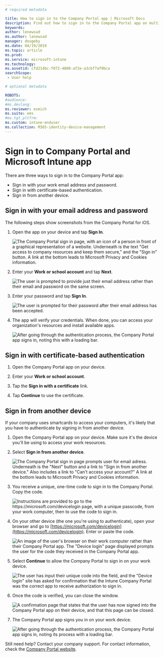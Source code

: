 ```yaml
---
# required metadata

title: How to sign in to the Company Portal app | Microsoft Docs
description: Find out how to sign in to the Company Portal app on multiple platforms.
keywords:
author: lenewsad
ms.author: lanewsad
manager: dougeby
ms.date: 04/19/2019
ms.topic: article
ms.prod:
ms.service: microsoft-intune
ms.technology:
ms.assetid: cfd214bc-f072-4808-af2e-a3cbf7af9bca
searchScope:
 - User help

# optional metadata

ROBOTS:  
#audience:
#ms.devlang:
ms.reviewer: esmich
ms.suite: ems
#ms.tgt_pltfrm:
ms.custom: intune-enduser
ms.collection: M365-identity-device-management
---
```


# Sign in to Company Portal and Microsoft Intune app <!--User Story 1132123-->

There are three ways to sign in to the Company Portal app:

* Sign in with your work email address and password.  
* Sign in with certificate-based authentication.  
* Sign in from another device.    


## Sign in with your email address and password
The following steps show screenshots from the Company Portal for iOS.  

1. Open the app on your device and tap **Sign In**.  

   ![The Company Portal sign in page, with an icon of a person in front of a graphical representation of a website. Underneath is the text "Get access to company resources and keep them secure," and the "Sign in" button. A link at the bottom leads to Microsoft Privacy and Cookies information.](/intune-user-help/media/cp_ios_aad_signin_after_1804_001.png)



2. Enter your **Work or school account** and tap **Next**.

   ![The user is prompted to provide just their email address rather than their email and password on the same screen.](/intune-user-help/media/cp_ios_aad_signin_after_1804_002.png)

3. Enter your password and tap **Sign In**.

   ![The user is prompted for their password after their email address has been accepted.](/intune-user-help/media/cp_ios_aad_signin_after_1804_003.png)

4. The app will verify your credentials. When done, you can access your organization's resources and install available apps.  

   ![After going through the authentication process, the Company Portal app signs in, noting this with a loading bar.](/intune-user-help/media/cp_ios_aad_signin_after_1804_004.png)

## Sign in with certificate-based authentication

1.	Open the Company Portal app on your device.  

2.	Enter your **Work or school account**.  

3.	Tap the **Sign in with a certificate** link.  

4.	Tap **Continue** to use the certificate.  

## Sign in from another device

If your company uses smartcards to access your computers, it's likely that you have to authenticate by signing in from another device.  

1. Open the Company Portal app on your device. Make sure it's the device you'll be using to access your work resources.       

1. Select **Sign in from another device**.  

   ![The Company Portal sign in page prompts user for email adress.  Underneath is the "Next" button and a link to "Sign in from another device." Also includes a link to "Can't access your account?" A link at the bottom leads to Microsoft Privacy and Cookies information.](/intune-user-help/media/cp_ios_aad_signin_after_1804_005.png)

2. You receive a unique, one-time code to sign in to the Company Portal. Copy the code.

   ![Instructions are provided to go to the https://microsoft.com/devicelogin page, with a unique passcode, from your work computer, then to use the code to sign in.](/intune-user-help/media/cp_ios_aad_signin_after_1804_006.png)

3. On your other device (the one you're using to authenticate), open your browser and go to [https://microsoft.com/devicelogin](https://microsoft.com/devicelogin). Enter or paste the code.  

   ![An image of the user's browser on their work computer rather than their Company Portal app. The "Device login" page displayed prompts the user for the code they received in the Company Portal app.](/intune/media/cp_ios_aad_signin_from_another_device_after_1704_004.png)

4. Select  __Continue__ to allow the Company Portal to sign in on your work device.   

   ![The user has input their unique code into the field, and the "Device login" site has asked for confirmation that the Intune Company Portal was the correct app to receive authorization to sign in.](/intune/media/cp_ios_aad_signin_from_another_device_after_1704_005.png)

5. Once the code is verified, you can close the window.  

   ![A confirmation page that states that the user has now signed into the Company Portal app on their device, and that this page can be closed.](/intune/media/cp_ios_aad_signin_from_another_device_after_1704_006.png)

6. The Company Portal app signs you in on your work device.  

   ![After going through the authentication process, the Company Portal app signs in, noting its process with a loading bar.](/intune-user-help/media/cp_ios_aad_signin_after_1804_007.png)

Still need help? Contact your company support. For contact information, check the [Company Portal website](https://go.microsoft.com/fwlink/?linkid=2010980).  
